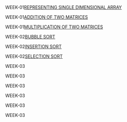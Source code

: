 WEEK-01[REPRESENTING SINGLE DIMENSIONAL ARRAY](https://github.com/Bandi-krupa-Bhavani/2203A51825_DAA_BATCH-02/blob/main/1D_array.c)

WEEK-01[ADDITION OF TWO MATRICES](https://github.com/Bandi-krupa-Bhavani/2203A51825_DAA_BATCH-02/blob/main/Addition_of_matrix.c)

WEEK-01[MULTIPLICATION OF TWO MATRICES](https://github.com/Bandi-krupa-Bhavani/2203A51825_DAA_BATCH-02/blob/main/multiplication.c)

WEEK-02[BUBBLE SORT](https://github.com/Bandi-krupa-Bhavani/2203A51825_DAA_BATCH-02/blob/main/bubble_sort.c)

WEEK-02[INSERTION SORT](https://github.com/Bandi-krupa-Bhavani/2203A51825_DAA_BATCH-02/blob/main/insertion_sort.c)

WEEK-02[SELECTION SORT](https://github.com/Bandi-krupa-Bhavani/2203A51825_DAA_BATCH-02/blob/main/selection_sort.c)

WEEK-03[](https://github.com/Bandi-krupa-Bhavani/2203A51825_DAA_BATCH-02/blob/main/book_bubblesort.c)

WEEK-03[](https://github.com/Bandi-krupa-Bhavani/2203A51825_DAA_BATCH-02/blob/main/trackingno_selectionsort.c)

WEEK-03[](https://github.com/Bandi-krupa-Bhavani/2203A51825_DAA_BATCH-02/blob/main/productprice_insertionsort.c)

WEEK-03[](https://github.com/Bandi-krupa-Bhavani/2203A51825_DAA_BATCH-02/blob/main/destination_bubblesort.c)

WEEK-03[](https://github.com/Bandi-krupa-Bhavani/2203A51825_DAA_BATCH-02/blob/main/productid_insertionsort.c)

WEEK-03[](https://github.com/Bandi-krupa-Bhavani/2203A51825_DAA_BATCH-02/blob/main/priority_selectionsort.c)
